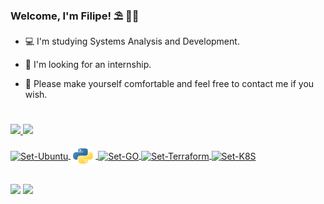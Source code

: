 ### Welcome, I'm Filipe! ⛱️ 🏊‍♂️
- 💻 I'm studying Systems Analysis and Development.

- 💼 I'm looking for an internship.

- 💬 Please make yourself comfortable and feel free to contact me if you wish.
#
<div>
  <a href="https://github.com/fsetubal">
  <img height="180em" src="https://github-readme-stats.vercel.app/api?username=fsetubal&show_icons=true&theme=transparent"/>
  <img height="180em" src="https://github-readme-stats.vercel.app/api/top-langs/?username=fsetubal&theme=transparent&layout=compact&langs_count=8"/>
</div>
<div style="display: inline_block"><br>
  <img align="center" alt="Set-Ubuntu" height="30" width="40" src="https://cdn.jsdelivr.net/gh/devicons/devicon/icons/ubuntu/ubuntu-plain-wordmark.svg">
  <img align="center" alt="Set-Python" height="30" width="40" src="https://raw.githubusercontent.com/devicons/devicon/master/icons/python/python-original.svg">
  <img align="center" alt="Set-GO" height="30" width="40" src="https://cdn.jsdelivr.net/gh/devicons/devicon/icons/go/go-original.svg">
  <img align="center" alt="Set-Terraform" height="30" width="40" src="https://cdn.jsdelivr.net/gh/devicons/devicon/icons/terraform/terraform-original.svg">
  <img align="center" alt="Set-K8S" height="30" width="40" src="https://cdn.jsdelivr.net/gh/devicons/devicon/icons/kubernetes/kubernetes-plain.svg">
</div>
  
##
  
<div>
  <a href="https://www.linkedin.com/in/setubalfilipe" target="_blank"><img src="https://img.shields.io/badge/-LinkedIn-%230077B5?style=for-the-badge&logo=linkedin&logoColor=white" target="_blank"></a> 
  <a href = "mailto:setubalfilipe@outlook.com"><img src="https://img.shields.io/badge/Outlook-0078D4?style=for-the-badge&logo=microsoft-outlook&logoColor=white" target="_blank"></a> 
</div>

 
